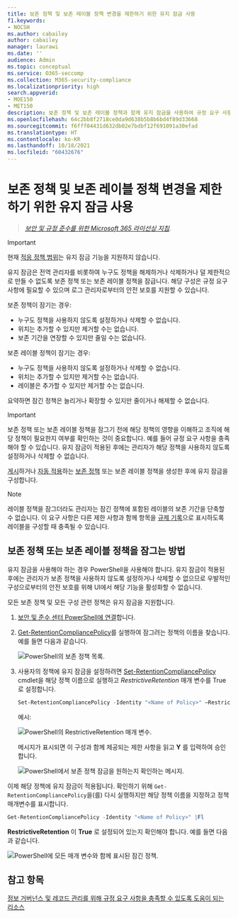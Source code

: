 ```yaml
---
title: 보존 정책 및 보존 레이블 정책 변경을 제한하기 위한 유지 잠금 사용
f1.keywords:
- NOCSH
ms.author: cabailey
author: cabailey
manager: laurawi
ms.date: ''
audience: Admin
ms.topic: conceptual
ms.service: O365-seccomp
ms.collection: M365-security-compliance
ms.localizationpriority: high
search.appverid:
- MOE150
- MET150
description: 보존 정책 및 보존 레이블 정책과 함께 유지 잠금을 사용하여 규정 요구 사항을 충족하고 로그 관리자로부터의 안전 보호를 지원합니다.
ms.openlocfilehash: 64c2bb8f2718ce0da9d638b5b8b6bd4f89d33668
ms.sourcegitcommit: f6fff04431d632db02e7bdbf12f691091a30efad
ms.translationtype: HT
ms.contentlocale: ko-KR
ms.lasthandoff: 10/18/2021
ms.locfileid: "60432676"
---
```

# <a name="use-preservation-lock-to-restrict-changes-to-retention-policies-and-retention-label-policies"></a>보존 정책 및 보존 레이블 정책 변경을 제한하기 위한 유지 잠금 사용

>*[보안 및 규정 준수를 위한 Microsoft 365 라이선싱 지침](/office365/servicedescriptions/microsoft-365-service-descriptions/microsoft-365-tenantlevel-services-licensing-guidance/microsoft-365-security-compliance-licensing-guidance).*

> [!IMPORTANT]
> 현재 [적응 정책 범위](retention.md#adaptive-or-static-policy-scopes-for-retention)는 유지 잠금 기능을 지원하지 않습니다.

유지 잠금은 전역 관리자를 비롯하여 누구도 정책을 해제하거나 삭제하거나 덜 제한적으로 만들 수 없도록 보존 정책 또는 보존 레이블 정책을 잠급니다. 해당 구성은 규정 요구 사항에 필요할 수 있으며 로그 관리자로부터의 안전 보호를 지원할 수 있습니다.

보존 정책이 잠기는 경우:

- 누구도 정책을 사용하지 않도록 설정하거나 삭제할 수 없습니다.
- 위치는 추가할 수 있지만 제거할 수는 없습니다.
- 보존 기간을 연장할 수 있지만 줄일 수는 없습니다.

보존 레이블 정책이 잠기는 경우:

- 누구도 정책을 사용하지 않도록 설정하거나 삭제할 수 없습니다.
- 위치는 추가할 수 있지만 제거할 수는 없습니다.
- 레이블은 추가할 수 있지만 제거할 수는 없습니다.

요약하면 잠긴 정책은 늘리거나 확장할 수 있지만 줄이거나 해제할 수 없습니다.

> [!IMPORTANT]
> 보존 정책 또는 보존 레이블 정책을 잠그기 전에 해당 정책의 영향을 이해하고 조직에 해당 정책이 필요한지 여부를 확인하는 것이 중요합니다. 예를 들어 규정 요구 사항을 충족해야 할 수 있습니다. 유지 잠금이 적용된 후에는 관리자가 해당 정책을 사용하지 않도록 설정하거나 삭제할 수 없습니다.

[게시](create-apply-retention-labels.md)하거나 [자동 적용](apply-retention-labels-automatically.md)하는 [보존 정책](create-retention-policies.md) 또는 보존 레이블 정책을 생성한 후에 유지 잠금을 구성합니다.

> [!NOTE]
> 레이블 정책을 잠그더라도 관리자는 잠긴 정책에 포함된 레이블의 보존 기간을 단축할 수 없습니다. 이 요구 사항은 다른 제한 사항과 함께 항목을 [규제 기록](records-management.md#records)으로 표시하도록 레이블을 구성할 때 충족될 수 있습니다.

## <a name="how-to-lock-a-retention-policy-or-retention-label-policy"></a>보존 정책 또는 보존 레이블 정책을 잠그는 방법

유지 잠금을 사용해야 하는 경우 PowerShell을 사용해야 합니다. 유지 잠금이 적용된 후에는 관리자가 보존 정책을 사용하지 않도록 설정하거나 삭제할 수 없으므로 우발적인 구성으로부터의 안전 보호를 위해 UI에서 해당 기능을 활성화할 수 없습니다.

모든 보존 정책 및 모든 구성 관련 정책은 유지 잠금을 지원합니다.

1. [보안 및 준수 센터 PowerShell에 연결](/powershell/exchange/connect-to-scc-powershell)합니다.

2. [Get-RetentionCompliancePolicy](/powershell/module/exchange/get-retentioncompliancepolicy)를 실행하여 잠그려는 정책의 이름을 찾습니다. 예를 들면 다음과 같습니다.
    
   ![PowerShell의 보존 정책 목록.](../media/retention-policy-preservation-lock-get-retentioncompliancepolicy.PNG)

3. 사용자의 정책에 유지 잠금을 설정하려면 [Set-RetentionCompliancePolicy](/powershell/module/exchange/set-retentioncompliancepolicy) cmdlet을 해당 정책 이름으로 실행하고 *RestrictiveRetention* 매개 변수를 True로 설정합니다.
    
    ```powershell
    Set-RetentionCompliancePolicy -Identity "<Name of Policy>" –RestrictiveRetention $true
    ```
    
    예시:
    
    ![PowerShell의 RestrictiveRetention 매개 변수.](../media/retention-policy-preservation-lock-restrictiveretention.PNG)
    
     메시지가 표시되면 이 구성과 함께 제공되는 제한 사항을 읽고 **Y** 를 입력하여 승인합니다.
    
   ![PowerShell에서 보존 정책 잠금을 원하는지 확인하는 메시지.](../media/retention-policy-preservation-lock-confirmation-prompt.PNG)

이제 해당 정책에 유지 잠금이 적용됩니다. 확인하기 위해 `Get-RetentionCompliancePolicy`을(를) 다시 실행하지만 해당 정책 이름을 지정하고 정책 매개변수를 표시합니다.

```powershell
Get-RetentionCompliancePolicy -Identity "<Name of Policy>" |Fl
```

**RestrictiveRetention** 이 **True** 로 설정되어 있는지 확인해야 합니다. 예를 들면 다음과 같습니다.

![PowerShell에 모든 매개 변수와 함께 표시된 잠긴 정책.](../media/retention-policy-preservation-lock-locked-policy.PNG)

## <a name="see-also"></a>참고 항목

[정보 거버넌스 및 레코드 관리를 위해 규정 요구 사항을 충족할 수 있도록 도움이 되는 리소스](retention-regulatory-requirements.md)